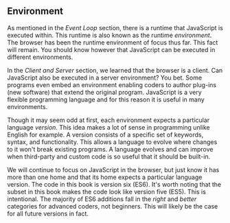 ## Environment

As mentioned in the *Event Loop* section, there is a runtime that JavaScript is executed within. This runtime is also known as the runtime *environment*. The browser has been the runtime environment of focus thus far. This fact will remain. You should know however that JavaScript can be executed in different environments.

In the *Client and Server* section, we learned that the browser is a client. Can JavaScript also be executed in a server environment? You bet. Some programs even embed an environment enabling coders to author plug-ins (new software) that extend the original program. JavaScript is a very flexible programming language and for this reason it is useful in many environments.

Though it may seem odd at first, each environment expects a particular language *version*. This idea makes a lot of sense in programming unlike English for example. A version consists of a specific set of keywords, syntax, and functionality. This allows a language to evolve where changes to it won't break existing programs. A language evolves and can improve when third-party and custom code is so useful that it should be built-in.

We will continue to focus on JavaScript in the browser, but just know it has more than one home and that its home expects a particular language version. The code in this book is version six (ES6). It's worth noting that the subset in this book makes the code look like version five (ES5). This is intentional. The majority of ES6 additions fall in the *right* and *better* categories for advanced coders, not beginners. This will likely be the case for all future versions in fact.
